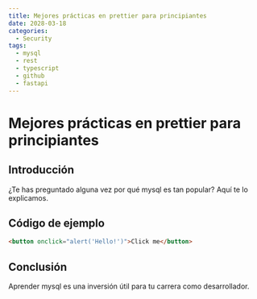 ```yaml
---
title: Mejores prácticas en prettier para principiantes
date: 2028-03-18
categories:
  - Security
tags:
  - mysql
  - rest
  - typescript
  - github
  - fastapi
---
```


# Mejores prácticas en prettier para principiantes

## Introducción

¿Te has preguntado alguna vez por qué mysql es tan popular? Aquí te lo explicamos.

## Código de ejemplo

```html
<button onclick="alert('Hello!')">Click me</button>
```

## Conclusión

Aprender mysql es una inversión útil para tu carrera como desarrollador.